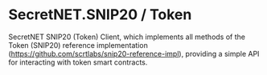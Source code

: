 # SecretNET.SNIP20 / Token
SecretNET SNIP20 (Token) Client, which implements all methods of the Token (SNIP20) reference implementation (https://github.com/scrtlabs/snip20-reference-impl), providing a simple API for interacting with token smart contracts.
